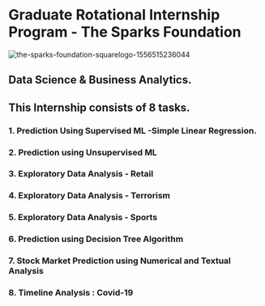 # Graduate Rotational Internship Program - The Sparks Foundation
![the-sparks-foundation-squarelogo-1556515236044](https://user-images.githubusercontent.com/38539886/102005797-c6a80200-3d41-11eb-9cd3-38ab23385ad4.png)

## Data Science & Business Analytics.
## This Internship consists of 8 tasks.
 ### 1. Prediction Using Supervised ML -Simple Linear Regression.
 ### 2. Prediction using Unsupervised ML
 ### 3. Exploratory Data Analysis - Retail
 ### 4. Exploratory Data Analysis - Terrorism
 ### 5. Exploratory Data Analysis - Sports
 ### 6. Prediction using Decision Tree Algorithm
 ### 7. Stock Market Prediction using Numerical and Textual Analysis
 ### 8. Timeline Analysis : Covid-19

